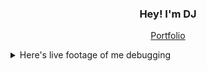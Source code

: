 <h3 align="center">Hey! I'm DJ</h3>

<p align="center">
  <a href="https://dajin.dev">Portfolio</a>
</p>

<details>
  <summary>Here's live footage of me debugging</summary>
  
  
  ![](/dajinchu/dajinchu/raw/master/debugging.gif)
</details>
